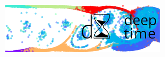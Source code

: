 <picture>
  <source media="(prefers-color-scheme: dark)" srcset="https://github.com/deeptime-ml/.github/blob/main/banner2.png?raw=true">
  <source media="(prefers-color-scheme: light)" srcset="https://github.com/deeptime-ml/.github/blob/main/banner.png?raw=true">
  <img alt="Fallback image description" src="https://github.com/deeptime-ml/.github/blob/main/banner.png?raw=true">
</picture>
